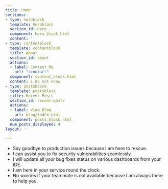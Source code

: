 ```yaml
---
title: Home
sections:
- type: heroblock
  template: heroblock
  section_id: hero
  component: hero_block.html
  content: ''
- type: contentblock
  template: contentblock
  title: About
  section_id: about
  actions:
  - label: Contact Me
    url: "/contact"
  component: content_block.html
  content: i do not know
- type: postsblock
  template: postsblock
  title: Recent Posts
  section_id: recent-posts
  actions:
  - label: View Blog
    url: blog/index.html
  component: posts_block.html
  num_posts_displayed: 4
layout: ''

---
```

* Say goodbye to production issues because I am here to rescue.
* I can assist you to fix security vulnerabilities seamlessly.
* I will update all your bug fixes status on various dashboards from your IDE.
* I am here in your service round the clock.
* No worries if your teammate is not available because I am always there to help you.